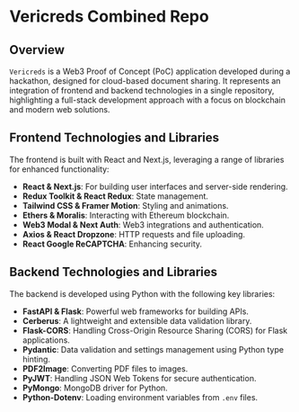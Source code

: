 # Vericreds Combined Repo

## Overview
`Vericreds` is a Web3 Proof of Concept (PoC) application developed during a hackathon, designed for cloud-based document sharing. It represents an integration of frontend and backend technologies in a single repository, highlighting a full-stack development approach with a focus on blockchain and modern web solutions.

## Frontend Technologies and Libraries
The frontend is built with React and Next.js, leveraging a range of libraries for enhanced functionality:
- **React & Next.js**: For building user interfaces and server-side rendering.
- **Redux Toolkit & React Redux**: State management.
- **Tailwind CSS & Framer Motion**: Styling and animations.
- **Ethers & Moralis**: Interacting with Ethereum blockchain.
- **Web3 Modal & Next Auth**: Web3 integrations and authentication.
- **Axios & React Dropzone**: HTTP requests and file uploading.
- **React Google ReCAPTCHA**: Enhancing security.

## Backend Technologies and Libraries
The backend is developed using Python with the following key libraries:
- **FastAPI & Flask**: Powerful web frameworks for building APIs.
- **Cerberus**: A lightweight and extensible data validation library.
- **Flask-CORS**: Handling Cross-Origin Resource Sharing (CORS) for Flask applications.
- **Pydantic**: Data validation and settings management using Python type hinting.
- **PDF2Image**: Converting PDF files to images.
- **PyJWT**: Handling JSON Web Tokens for secure authentication.
- **PyMongo**: MongoDB driver for Python.
- **Python-Dotenv**: Loading environment variables from `.env` files.
